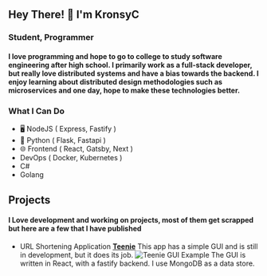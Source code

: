 ## Hey There! 👋 I'm KronsyC

### Student, Programmer

#### I love programming and hope to go to college to study software engineering after high school. I primarily work as a full-stack developer, but really love distributed systems and have a bias towards the backend. I enjoy learning about distributed design methodologies such as microservices and one day, hope to make these technologies better.

### What I Can Do
- 🖥️ NodeJS ( Express, Fastify )
- 🐍 Python ( Flask, Fastapi )
- 🌐 Frontend ( React, Gatsby, Next )
- DevOps ( Docker, Kubernetes )
- C#
- Golang

## Projects
#### I Love development and working on projects, most of them get scrapped but here are a few that I have published
- URL Shortening Application **[Teenie](https://teenie.ml)**
  This app has a simple GUI and is still in development, but it does its job.
  ![Teenie GUI Example](https://raw.githubusercontent.com/KronsyC/KronsyC/main/Teenie.png)
  The GUI is written in React, with a fastify backend. I use MongoDB as a data store.
